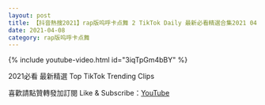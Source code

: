 ```yaml
---
layout: post
title: 【抖音熱搜2021】rap版呜呼卡点舞 2 TikTok Daily 最新必看精選合集2021 04 08
date: 2021-04-08
category: rap版呜呼卡点舞
---
```


{% include youtube-video.html id="3iqTpGm4bBY" %}

2021必看 最新精選 Top TikTok Trending Clips

喜歡請點贊轉發加訂閱 Like & Subscribe：[YouTube](https://www.youtube.com/channel/UCAoR7VcanIPd04uEq_GIylA/videos)

